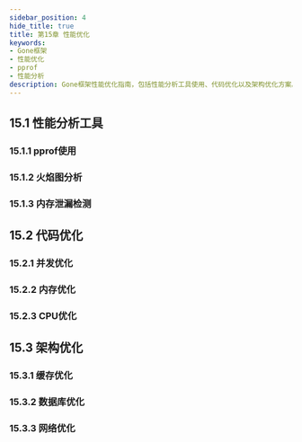 ```yaml
---
sidebar_position: 4
hide_title: true
title: 第15章 性能优化
keywords:
- Gone框架
- 性能优化
- pprof
- 性能分析
description: Gone框架性能优化指南，包括性能分析工具使用、代码优化以及架构优化方案。
---
```


## 15.1 性能分析工具

### 15.1.1 pprof使用

### 15.1.2 火焰图分析

### 15.1.3 内存泄漏检测

## 15.2 代码优化

### 15.2.1 并发优化

### 15.2.2 内存优化

### 15.2.3 CPU优化

## 15.3 架构优化

### 15.3.1 缓存优化

### 15.3.2 数据库优化

### 15.3.3 网络优化